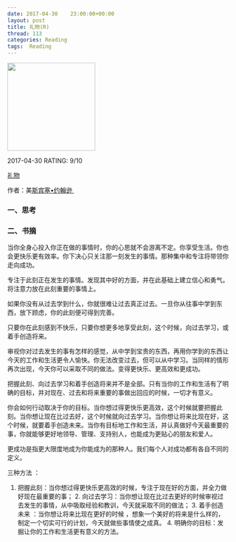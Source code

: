 ```yaml
---
date: 2017-04-30    23:00:00+00:00
layout: post
title: 礼物(R)
thread: 113
categories: Reading
tags:  Reading
---
```


<img src="https://images-cn.ssl-images-amazon.com/images/I/51RCH1FUBeL.jpg" width="200" />

2017-04-30 RATING:  9/10

[礼物][1]

作者：美[斯宾塞•约翰逊 ][2]

### 一、思考

### 二、书摘

当你全身心投入你正在做的事情时，你的心思就不会游离不定。你享受生活。你也会更快乐更有效率。你下决心只关注那一刻发生的事情。那种集中和专注将带领你走向成功。
  
专注于此刻正在发生的事情。发现其中好的方面，并在此基础上建立信心和勇气。将注意力放在此刻重要的事情上。

如果你没有从过去学到什么，你就很难让过去真正过去。一旦你从往事中学到东西，放下顾虑，你的此刻便可得到完善。

只要你在此刻感到不快乐，只要你想更多地享受此刻，这个时候，向过去学习，或着手创造将来。

审视你对过去发生的事有怎样的感觉，从中学到宝贵的东西，再用你学到的东西让今天的工作和生活更令人愉快。你无法改变过去，但可以从中学习。当同样的情形再次出现，今天你可以采取不同的做法。变得更快乐、更高效和更成功。

把握此刻、向过去学习和着手创造将来并不是全部。只有当你的工作和生活有了明确的目标，并对现在、过去和将来重要的事做出回应的时候，一切才有意义。

你会如何行动取决于你的目标。当你想过得更快乐更高效，这个时候就要把握此刻。当你想让现在比过去好，这个时候就向过去学习。当你想让将来比现在好，这个时候，就要着手创造未来。当你有目标地工作和生活，并认真做好今天最重要的事，你就能够更好地领导、管理、支持别人，也能成为更贴心的朋友和爱人。

更成功是指更大限度地成为你能成为的那种人。我们每个人对成功都有各自不同的定义。

三种方法 ：
1. 把握此刻：当你想过得更快乐更高效的时候，专注于现在好的方面，并全力做好现在最重要的事；
	2.  向过去学习：当你想让现在比过去更好的时候审视过去发生的事情，从中吸取经验和教训，今天就采取不同的做法；
	3.  着手创造未来 ：当你想让将来比现在更好的时候 ，想象一个美好的将来是什么样的，制定一个切实可行的计划，今天就做些事情使之成真。
	4.  明确你的目标：发掘让你的工作和生活更有意义的方法。
































[1]:	https://www.amazon.cn/%E5%9B%BE%E4%B9%A6/dp/B00B4L6UQC
[2]:	%E4%B8%89%E8%8A%82%E8%AF%BE